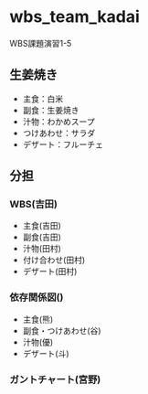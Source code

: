 # wbs_team_kadai
WBS課題演習1-5
## **生姜焼き**
- 主食：白米
- 副食：生姜焼き
- 汁物：わかめスープ
- つけあわせ：サラダ
- デザート：フルーチェ  

## 分担
### WBS(吉田)
- 主食(吉田)
- 副食(吉田)
- 汁物(田村)
- 付け合わせ(田村)
- デザート(田村)

### 依存関係図()
- 主食(熊)
- 副食・つけあわせ(谷)
- 汁物(優)
- デザート(斗)

### ガントチャート(宮野)
